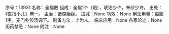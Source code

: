 序号：13931
名称：全蝎散
组成：全蝎1个（焙），琥珀少许，朱砂少许。
出处：《直指小儿》卷一。
主治：诸惊胎痫。
加减：None
功效：None
用法用量：每服1字，麦门冬煎汤调下。
制备方法：上为末。
临床应用：None
各家论述：None
用药禁忌：None
附注：None
